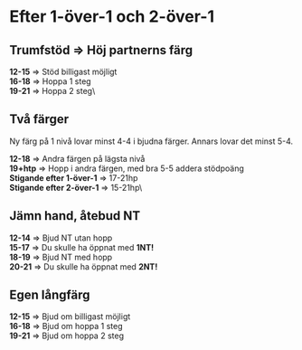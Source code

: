 # Efter 1-över-1 och 2-över-1

## Trumfstöd ⇒ Höj partnerns färg

**12-15** ⇒ Stöd billigast möjligt\
**16-18** ⇒ Hoppa 1 steg\
**19-21** ⇒ Hoppa 2 steg\

## Två färger

Ny färg på 1 nivå lovar minst 4-4 i bjudna färger. Annars lovar det minst 5-4.

**12-18** ⇒ Andra färgen på lägsta nivå\
**19+htp** ⇒ Hopp i andra färgen, med bra 5-5 addera stödpoäng\
**Stigande efter 1-över-1** ⇒ 17-21hp\
**Stigande efter 2-över-1** ⇒ 15-21hp\

## Jämn hand, åtebud NT

**12-14** ⇒ Bjud NT utan hopp\
**15-17** ⇒ Du skulle ha öppnat med **1NT!**\
**18-19** ⇒ Bjud NT med hopp\
**20-21** ⇒ Du skulle ha öppnat med **2NT!**

## Egen långfärg

**12-15** ⇒ Bjud om billigast möjligt\
**16-18** ⇒ Bjud om hoppa 1 steg\
**19-21** ⇒ Bjud om hoppa 2 steg
